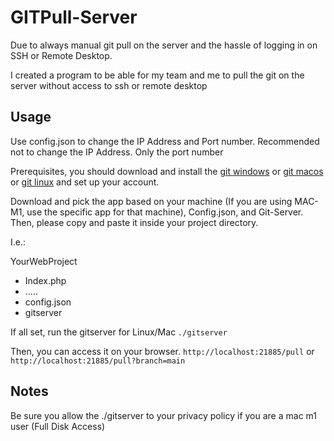 # GITPull-Server

Due to always manual git pull on the server and the hassle of logging in on SSH or Remote Desktop.

I created a program to be able for my team and me to pull the git on the server without access to ssh or remote desktop

## Usage

Use config.json to change the IP Address and Port number. Recommended not to change the IP Address. Only the port number

Prerequisites, you should download and install the [git windows](https://git-scm.com/download/win) or
[git macos](https://git-scm.com/download/mac) or [git linux](https://git-scm.com/download/linux) and set up your account.

Download and pick the app based on your machine (If you are using MAC-M1, use the specific app for that machine), Config.json, and Git-Server. Then, please copy and paste it inside your project directory.

I.e.:

YourWebProject

- Index.php
- .....
- config.json
- gitserver

If all set, run the gitserver for Linux/Mac `./gitserver`

Then, you can access it on your browser. `http://localhost:21885/pull` or `http://localhost:21885/pull?branch=main`

## Notes

Be sure you allow the ./gitserver to your privacy policy if you are a mac m1 user (Full Disk Access)
